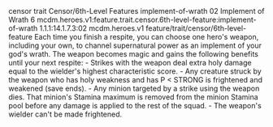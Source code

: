 <ability>
  <metadata>
    <class>censor</class>
    <feature_type>trait</feature_type>
    <file_dpath>Censor/6th-Level Features</file_dpath>
    <item_id>implement-of-wrath</item_id>
    <item_index>02</item_index>
    <item_name>Implement of Wrath</item_name>
    <level>6</level>
    <scc>mcdm.heroes.v1:feature.trait.censor.6th-level-feature:implement-of-wrath</scc>
    <scdc>1.1.1:14.1.7.3:02</scdc>
    <source>mcdm.heroes.v1</source>
    <type>feature/trait/censor/6th-level-feature</type>
  </metadata>
  <effects>
    <effect type="mundane">Each time you finish a respite, you can choose one hero&apos;s weapon, including your own, to channel supernatural power as an implement of your god&apos;s wrath. The weapon becomes magic and gains the following benefits until your next respite:
- Strikes with the weapon deal extra holy damage equal to the wielder&apos;s highest characteristic score.
- Any creature struck by the weapon who has holy weakness and has P &lt; STRONG is frightened and weakened (save ends).
- Any minion targeted by a strike using the weapon dies. That minion&apos;s Stamina maximum is removed from the minion Stamina pool before any damage is applied to the rest of the squad.
- The weapon&apos;s wielder can&apos;t be made frightened.</effect>
  </effects>
</ability>
